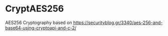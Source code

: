 # CryptAES256
AES256 Cryptography 
based on https://securityblog.gr/3340/aes-256-and-base64-using-cryptoapi-and-c-2/